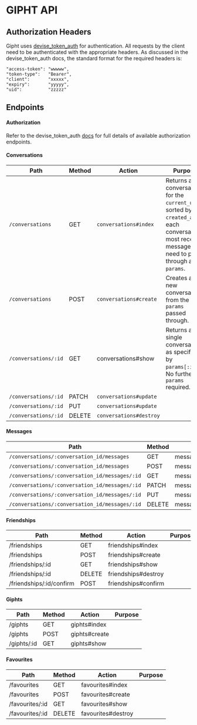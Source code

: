 GIPHT API
=========

Authorization Headers
---------------------
Gipht uses [devise_token_auth](https://github.com/lynndylanhurley/devise_token_auth) for authentication.
All requests by the client need to be authenticated with the appropriate headers. As discussed in the devise_token_auth docs, the standard format for the required headers is:


    "access-token": "wwwww",
    "token-type":   "Bearer",
    "client":       "xxxxx",
    "expiry":       "yyyyy",
    "uid":          "zzzzz"



Endpoints
---------

#### Authorization

Refer to the devise_token_auth [docs](https://github.com/lynndylanhurley/devise_token_auth#usage-tldr) for full details of available authorization endpoints.

#### Conversations


| Path               | Method     | Action                | Purpose    
|--------------------|------------|-----------------------|------------
| `/conversations`     | GET        | `conversations#index`  | Returns all conversations for the `current_user`, sorted by `created_at` of each conversations most recent message. No need to pass through any `params`.    
| `/conversations`     | POST       | `conversations#create`  | Creates a new conversation from the `params` passed through.            
| `/conversations/:id` | GET        | conversations#show    | Returns a single conversation, as specified by `params[:id]`. No further `params` required.          
| `/conversations/:id` | PATCH      | `conversations#update`  |            
| `/conversations/:id` | PUT        | `conversations#update`  |            
| `/conversations/:id` | DELETE     | `conversations#destroy` |            

#### Messages

| Path                                         | Method     | Action              | Purpose    
|----------------------------------------------|------------|---------------------|------------
| `/conversations/:conversation_id/messages`    | GET        | messages#index      |            
| `/conversations/:conversation_id/messages`  | POST       | messages#create     |            
| `/conversations/:conversation_id/messages/:id` | GET        | messages#show       |            
| `/conversations/:conversation_id/messages/:id` | PATCH      | messages#update     |            
| `/conversations/:conversation_id/messages/:id` | PUT        | messages#update     |            
| `/conversations/:conversation_id/messages/:id` | DELETE     | messages#destroy    |       

#### Friendships

| Path                      | Method     | Action                | Purpose    
|---------------------------|------------|-----------------------|------------
| /friendships              | GET        | friendships#index     |            
| /friendships              | POST       | friendships#create    |            
| /friendships/:id          | GET        | friendships#show      |                    
| /friendships/:id          | DELETE     | friendships#destroy   |     
| /friendships/:id/confirm  | POST       | friendships#confirm   |  

#### Giphts

| Path            | Method     | Action             | Purpose    
|-----------------|------------|--------------------|------------
| /giphts         | GET        | giphts#index       |            
| /giphts         | POST       | giphts#create      |            
| /giphts/:id     | GET        | giphts#show        |    

#### Favourites

| Path                      | Method     | Action                | Purpose    
|---------------------------|------------|-----------------------|------------
| /favourites               | GET        | favourites#index      |            
| /favourites               | POST       | favourites#create     |            
| /favourites/:id           | GET        | favourites#show       |                    
| /favourites/:id           | DELETE     | favourites#destroy    |     
